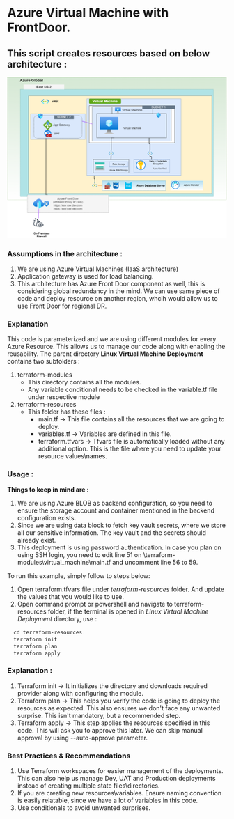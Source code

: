 # **Azure Virtual Machine with FrontDoor.**
## This script creates resources based on below architecture :

![](VM.png)

### **Assumptions in the architecture :**

1. We are using Azure Virtual Machines (IaaS architecture) 
2. Application gateway is used for load balancing.
3. This architecture has Azure Front Door component as well, this is considering global redundancy in the mind. We can use same piece of code and deploy resource on another region, whcih would allow us to use Front Door for regional DR.

### **Explanation**

This code is parameterized and we are using different modules for every Azure Resource. This allows us to manage our code along with enabling the reusability. The parent directory **Linux Virtual Machine Deployment** contains two subfolders :

1. terraform-modules
     * This directory contains all the modules.
     * Any variable conditional needs to be checked in the variable.tf file under respective module
2. terraform-resources
    * This folder has these files :
        * main.tf -> This file contains all the resources that we are going to deploy.
        * variables.tf -> Variables are defined in this file.
        * terraform.tfvars -> Tfvars file is automatically loaded without any additional option. This is the file where you need to update your resource values\names.

### **Usage :**

**Things to keep in mind are :**

1. We are using Azure BLOB as backend configuration, so you need to ensure the storage account and container mentioned in the backend configuration exists.
2. Since we are using data block to fetch key vault secrets, where we store all our sensitive information. The key vault and the secrets should already exist.
3. This deployment is using password authentication. In case you plan on using SSH login, you need to edit line 51 on \terraform-modules\virtual_machine\main.tf and uncomment line 56 to 59.

To run this example, simply follow to steps below:

1. Open terraform.tfvars file under *terraform-resources* folder. And update the values that you would like to use.
2. Open command prompt or powershell and navigate to terraform-resources folder, if the terminal is opened in *Linux Virtual Machine Deployment* directory, use :

``` 
  cd terraform-resources
  terraform init
  terraform plan
  terraform apply

```
### **Explanation :**

1. Terraform init -> It initializes the directory and downloads required provider along with configuring the module.
2. Terraform plan -> This helps you verify the code is going to deploy the resources as expected. This also ensures we don't face any unwanted surprise. This isn't mandatory, but a recommended step.
3. Terraform apply -> This step applies the resources specified in this code. This will ask you to approve this later. We can skip manual approval by using --auto-approve parameter.

### **Best Practices & Recommendations**

1. Use Terraform workspaces for easier management of the deployments. This can also help us manage Dev, UAT and Production deployments instead of creating multiple state files\directories.
2. If you are creating new resources\variables. Ensure naming convention is easily relatable, since we have a lot of variables in this code.
3. Use conditionals to avoid unwanted surprises.
